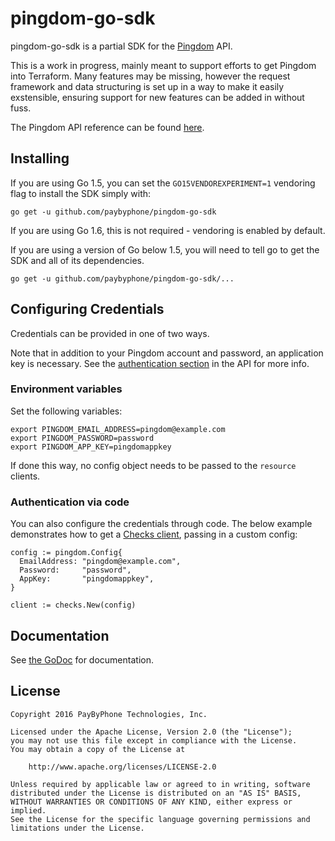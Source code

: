 # pingdom-go-sdk

pingdom-go-sdk is a partial SDK for the [Pingdom][1] API.

This is a work in progress, mainly meant to support efforts to get 
Pingdom into Terraform. Many features may be missing, however the request
framework and data structuring is set up in a way to make it easily
exstensible, ensuring support for new features can be added in without fuss.

The Pingdom API reference can be found [here][2].

## Installing

If you are using Go 1.5, you can set the `GO15VENDOREXPERIMENT=1`
vendoring flag to install the SDK simply with:

```
go get -u github.com/paybyphone/pingdom-go-sdk
```

If you are using Go 1.6, this is not required - vendoring is enabled by default.

If you are using a version of Go below 1.5, you will need to tell go to get the
SDK and all of its dependencies.

```
go get -u github.com/paybyphone/pingdom-go-sdk/...
```

## Configuring Credentials

Credentials can be provided in one of two ways.

Note that in addition to your Pingdom account and password, an application key
is necessary. See the [authentication section][3] in the API for more info.

### Environment variables

Set the following variables:

```
export PINGDOM_EMAIL_ADDRESS=pingdom@example.com
export PINGDOM_PASSWORD=password
export PINGDOM_APP_KEY=pingdomappkey
```

If done this way, no config object needs to be passed to the `resource`
clients.

### Authentication via code

You can also configure the credentials through code. The below example
demonstrates how to get a [Checks client][4], passing in a custom config:

```
config := pingdom.Config{
  EmailAddress: "pingdom@example.com",
  Password:     "password",
  AppKey:       "pingdomappkey",
}

client := checks.New(config)
```

## Documentation

See [the GoDoc][5] for documentation.


## License

```
Copyright 2016 PayByPhone Technologies, Inc.

Licensed under the Apache License, Version 2.0 (the "License");
you may not use this file except in compliance with the License.
You may obtain a copy of the License at

    http://www.apache.org/licenses/LICENSE-2.0

Unless required by applicable law or agreed to in writing, software
distributed under the License is distributed on an "AS IS" BASIS,
WITHOUT WARRANTIES OR CONDITIONS OF ANY KIND, either express or implied.
See the License for the specific language governing permissions and
limitations under the License.
```

[1]: https://www.pingdom.com/
[2]: https://www.pingdom.com/resources/apia
[3]: https://www.pingdom.com/resources/api#authentication
[4]: https://godoc.org/github.com/paybyphone/pingdom-go-sdk/resource/checks
[5]: https://godoc.org/github.com/paybyphone/pingdom-go-sdk

